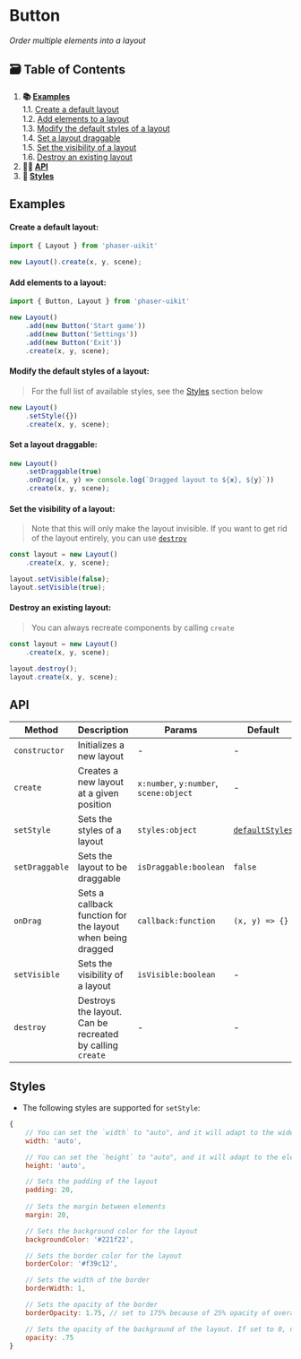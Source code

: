 # Button

*Order multiple elements into a layout*

## 🗃️ Table of Contents

1. **📚 [Examples](#examples)**  
    1.1. [Create a default layout](#create-a-default-layout)  
    1.2. [Add elements to a layout](#add-elements-to-a-layout)  
    1.3. [Modify the default styles of a layout](#modify-the-default-styles-of-a-layout)  
    1.4. [Set a layout draggable](#set-a-layout-draggable)  
    1.5. [Set the visibility of a layout](#set-the-visibility-of-a-layout)  
    1.6. [Destroy an existing layout](#destroy-an-existing-layout)
2. **👨‍💻 [API](#api)**
3. **🎨 [Styles](#styles)**

## Examples

#### Create a default layout:

```javascript
import { Layout } from 'phaser-uikit'

new Layout().create(x, y, scene);
```

#### Add elements to a layout:

```javascript
import { Button, Layout } from 'phaser-uikit'

new Layout()
    .add(new Button('Start game'))
    .add(new Button('Settings'))
    .add(new Button('Exit'))
    .create(x, y, scene);
```

#### Modify the default styles of a layout:
> For the full list of available styles, see the [Styles](#styles) section below

```javascript
new Layout()
    .setStyle({})
    .create(x, y, scene);
```

#### Set a layout draggable:

```javascript
new Layout()
    .setDraggable(true)
    .onDrag((x, y) => console.log(`Dragged layout to ${x}, ${y}`))
    .create(x, y, scene);
```


#### Set the visibility of a layout:
> Note that this will only make the layout invisible. If you want to get rid of the layout entirely, you can use [`destroy`](#destroy-an-existing-layout)

```javascript
const layout = new Layout()
    .create(x, y, scene);

layout.setVisible(false);
layout.setVisible(true);
```

#### Destroy an existing layout:
> You can always recreate components by calling `create`

```javascript
const layout = new Layout()
    .create(x, y, scene);

layout.destroy();
layout.create(x, y, scene);
```

## API

| Method | Description | Params | Default | 
| ------ | ----------- | ------ | ------- |
| `constructor` | Initializes a new layout | - | - |
| `create` | Creates a new layout at a given position | `x:number`, `y:number`, `scene:object` | - | 
| `setStyle` | Sets the styles of a layout | `styles:object` | [`defaultStyles`](#styles) |
| `setDraggable` | Sets the layout to be draggable | `isDraggable:boolean` | `false` |
| `onDrag` | Sets a callback function for the layout when being dragged | `callback:function` | `(x, y) => {}` |
| `setVisible` | Sets the visibility of a layout | `isVisible:boolean` | - |
| `destroy` | Destroys the layout. Can be recreated by calling `create` | - | - |

## Styles

- The following styles are supported for `setStyle`:

```javascript
{   
    // You can set the `width` to "auto", and it will adapt to the widest element inside the layout
    width: 'auto',

    // You can set the `height` to "auto", and it will adapt to the elements inside the layout
    height: 'auto',

    // Sets the padding of the layout
    padding: 20,
    
    // Sets the margin between elements
    margin: 20,

    // Sets the background color for the layout
    backgroundColor: '#221f22',

    // Sets the border color for the layout
    borderColor: '#f39c12',

    // Sets the width of the border
    borderWidth: 1,

    // Sets the opacity of the border
    borderOpacity: 1.75, // set to 175% because of 25% opacity of overall layout

    // Sets the opacity of the background of the layout. If set to 0, no background will be drawn
    opacity: .75
}
```
